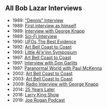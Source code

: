 ## All Bob Lazar Interviews
- 1989: ["Dennis" Interview](./dennis/)
- 1989: [First interview as himself](https://www.youtube.com/watch?v=I9EnIRhhtf4)
- 1989: [Interview with George Knapp](https://www.youtube.com/watch?v=CY5LxACsYI4)
- 1989: [Sci-Fi Interview](./sci-fi/)
- 1990: [UFOs The Best Evidence](https://www.youtube.com/watch?v=EjYTIYwCpQg)
- 1992: [Art Bell Coast to Coast](./art-bell/coast-to-coast-1992/)
- 1993: [Little Al'e'inn Symposium](./aleinn-symposium/)
- 1997: [Art Bell Coast to Coast](./art-bell/coast-to-coast-1977/)
- 1997: [Interview with Don Garlits](https://www.youtube.com/watch?v=PmclCzGFotM)
- 1997: [Paranormal World with Paul McKenna](https://www.youtube.com/watch?v=Og1ybql1CtE)
- 2002: [Art Bell Coast to Coast](./art-bell/coast-to-coast-2002/)
- 2003: [Art Bell Coast to Coast](https://www.youtube.com/watch?v=9QjPm24lhC0)
- 2009: [Radio Interview with George Knapp](https://www.youtube.com/watch?v=Ed9EVZYCBGY)
- 2014: [25 Years Later](https://www.youtube.com/watch?v=RefHq3UZSkM)
- 2018: [Larry King Show](https://www.youtube.com/watch?v=q1RYU8iKLrA)
- 2019: [Joe Rogan Podcast](./rogan/)